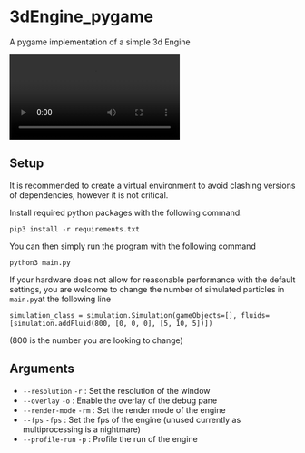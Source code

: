 # 3dEngine_pygame
 A pygame implementation of a simple 3d Engine

![](./fluid_sim.mp4)

## Setup

It is recommended to create a virtual environment to avoid clashing versions of dependencies, however it is not critical.

Install required python packages with the following command:

```
pip3 install -r requirements.txt
```

You can then simply run the program with the following command

```
python3 main.py
```

If your hardware does not allow for reasonable performance with the default settings, you are welcome to change the number of simulated particles in `main.py`at the following line

```
simulation_class = simulation.Simulation(gameObjects=[], fluids=[simulation.addFluid(800, [0, 0, 0], [5, 10, 5])])
```

(800 is the number you are looking to change)

## Arguments

- `--resolution` `-r` : Set the resolution of the window
- `--overlay` `-o` : Enable the overlay of the debug pane
- `--render-mode` `-rm` : Set the render mode of the engine
- `--fps` `-fps` : Set the fps of the engine (unused currently as multiprocessing is a nightmare)
- `--profile-run` `-p` : Profile the run of the engine